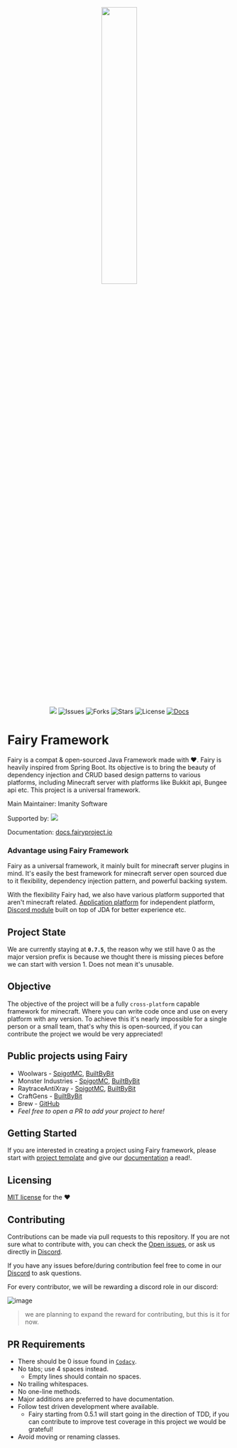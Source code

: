 <p align="center">
  <img width="40%" height="40%" src="https://i.imgur.com/Ix9w2No.png">
  <br> <br>
  <a href="https://www.codacy.com/gh/FairyProject/fairy/dashboard?utm_source=github.com&amp;utm_medium=referral&amp;utm_content=FairyProject/fairy&amp;utm_campaign=Badge_Grade"><img src="https://app.codacy.com/project/badge/Grade/521e578f30d64d7d9e4d4eb30057c086"/></a>
  <a><img alt="Issues" src="https://img.shields.io/github/issues/FairyProject/fairy"></a>
  <a><img alt="Forks" src="https://img.shields.io/github/forks/FairyProject/fairy"></a>
  <a><img alt="Stars" src="https://img.shields.io/github/stars/FairyProject/fairy"></a>
  <a><img alt="License" src="https://img.shields.io/github/license/FairyProject/fairy"></a>
  <a href="https://docs.fairyproject.io/"><img alt="Docs" src="https://img.shields.io/badge/Documentation-09736c"></a>
</p>

# Fairy Framework
Fairy is a compat &amp; open-sourced Java Framework made with ♥. Fairy is heavily inspired from Spring Boot. 
Its objective is to bring the beauty of dependency injection and CRUD based design patterns to various platforms, including Minecraft server with platforms like Bukkit api, Bungee api etc. This project is a universal framework.

Main Maintainer: Imanity Software

Supported by: ![](https://www.ej-technologies.com/images/product_banners/jprofiler_small.png)

Documentation: [docs.fairyproject.io](https://docs.fairyproject.io/)

### Advantage using Fairy Framework
Fairy as a universal framework, it mainly built for minecraft server plugins in mind. It's easily the best framework for minecraft server open sourced due to it flexibility, dependency injection pattern, and powerful backing system. 

With the flexibility Fairy had, we also have various platform supported that aren't minecraft related. [Application platform](https://github.com/FairyProject/fairy/tree/v5/io.fairyproject.platforms/app-platform) for independent platform, [Discord module]() built on top of JDA for better experience etc.

## Project State
We are currently staying at **`0.7.5`**, the reason why we still have 0 as the major version prefix is because we thought there is missing pieces before we can start with version 1.
Does not mean it's unusable.

## Objective
The objective of the project will be a fully `cross-platform` capable framework for minecraft. 
Where you can write code once and use on every platform with any version.
To achieve this it's nearly impossible for a single person or a small team, that's why this is open-sourced, if you can contribute the project we would be very appreciated!

## Public projects using Fairy
- Woolwars - [SpigotMC](https://www.spigotmc.org/resources/woolwars-competitive-pvp-gamemode.116176/), [BuiltByBit](https://builtbybit.com/resources/woolwars-competitive-pvp-gamemode.26119/)
- Monster Industries - [SpigotMC](https://www.spigotmc.org/resources/20-off-monster-industries-the-classic-revive.116432/), [BuiltByBit](https://builtbybit.com/resources/monster-industries-the-classic-revive.45452/)
- RaytraceAntiXray - [SpigotMC](https://www.spigotmc.org/resources/raytraceantixray-ores-entities-tiles.116253/), [BuiltByBit](https://builtbybit.com/resources/raytraceantixray-ores-entities-tiles.41896/)
- CraftGens - [BuiltByBit](https://builtbybit.com/resources/craftgens-generators-gui-editor.30062/)
- Brew - [GitHub](https://github.com/FairyProject/brew)
- *Feel free to open a PR to add your project to here!*

## Getting Started
If you are interested in creating a project using Fairy framework, please start with [project template](https://github.com/FairyProject/fairy-bukkit-template) and give our [documentation](https://docs.fairyproject.io/) a read!. 

## Licensing
[MIT license](https://github.com/FairyProject/fairy/blob/v5/LICENSE) for the **♥**

## Contributing
Contributions can be made via pull requests to this repository.
If you are not sure what to contribute with, you can check the 
[Open issues](https://github.com/FairyProject/fairy/issues), 
or ask us directly in [Discord](https://discord.gg/VMh3QAfvyq).

If you have any issues before/during contribution feel free to come in our [Discord](https://discord.gg/VMh3QAfvyq) to ask questions.

For every contributor, we will be rewarding a discord role in our discord:

![image](https://user-images.githubusercontent.com/36093806/145171823-ffa0179c-1566-4037-b8a5-427b8b068396.png)

> we are planning to expand the reward for contributing, but this is it for now.
 
## PR Requirements

* There should be 0 issue found in [`Codacy`](https://app.codacy.com/gh/FairyProject/fairy/dashboard?branch=v5).
* No tabs; use 4 spaces instead.
  * Empty lines should contain no spaces.
* No trailing whitespaces.
* No one-line methods.
* Major additions are preferred to have documentation.
* Follow test driven development where available.
  * Fairy starting from 0.5.1 will start going in the direction of TDD, if you can contribute to improve test coverage in this project we would be grateful!
* Avoid moving or renaming classes.
